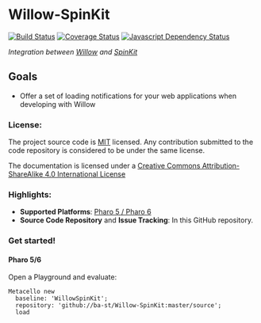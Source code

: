 # Willow-SpinKit

[![Build Status](https://travis-ci.org/ba-st/Willow-SpinKit.svg?branch=master)](https://travis-ci.org/ba-st/Willow-SpinKit)
[![Coverage Status](https://coveralls.io/repos/github/ba-st/Willow-SpinKit/badge.svg?branch=master)](https://coveralls.io/github/ba-st/Willow-SpinKit?branch=master)
[![Javascript Dependency Status](https://david-dm.org/ba-st/Willow-SpinKit.svg)](https://david-dm.org/ba-st/Willow-SpinKit)

*Integration between [Willow](https://github.com/ba-st/Willow) and [SpinKit](https://github.com/tobiasahlin/SpinKit)*

## Goals
- Offer a set of loading notifications for your web applications when developing with Willow

### License:
The project source code is [MIT](LICENSE) licensed. Any contribution submitted to the code repository is considered to be under the same license.

The documentation is licensed under a [Creative Commons Attribution-ShareAlike 4.0 International License](http://creativecommons.org/licenses/by-sa/4.0/)

### Highlights:
- **Supported Platforms**: [Pharo 5 / Pharo 6](http://www.pharo.org/)
- **Source Code Repository** and **Issue Tracking**: In this GitHub repository.

### Get started!

#### Pharo 5/6

Open a Playground and evaluate:

```smalltalk
Metacello new
  baseline: 'WillowSpinKit';
  repository: 'github://ba-st/Willow-SpinKit:master/source';
  load
```